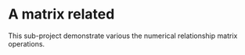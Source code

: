 # A matrix related

This sub-project demonstrate various the numerical relationship matrix operations.